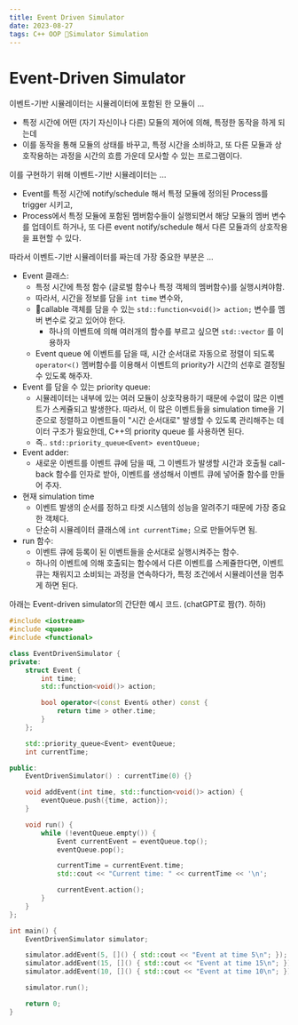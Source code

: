 ```yaml
---
title: Event Driven Simulator
date: 2023-08-27
tags: C++ OOP Simulator Simulation
---
```


# Event-Driven Simulator

이벤트-기반 시뮬레이터는 시뮬레이터에 포함된 한 모듈이 ... 
- 특정 시간에 어떤 (자기 자신이나 다른) 모듈의 제어에 의해, 특정한 동작을 하게 되는데 
- 이를 동작을 통해 모듈의 상태를 바꾸고, 특정 시간을 소비하고, 또 다른 모듈과 상호작용하는 과정을 시간의 흐름 가운데 모사할 수 있는 프로그램이다.

이를 구현하기 위해 이벤트-기반 시뮬레이터는 ...
- Event를 특정 시간에 notify/schedule 해서 특정 모듈에 정의된 Process를 trigger 시키고,
- Process에서 특정 모듈에 포함된 멤버함수들이 실행되면서 해당 모듈의 멤버 변수를 업데이트 하거나, 또 다른 event notify/schedule 해서 다른 모듈과의 상호작용을 표현할 수 있다.

따라서 이벤트-기반 시뮬레이터를 짜는데 가장 중요한 부분은 ...
- Event 클래스: 
	- 특정 시간에 특정 함수 (글로벌 함수나 특정 객체의 멤버함수)를 실행시켜야함. 
	- 따라서, 시간을 정보를 담을 `int time` 변수와,
	- callable 객체를 담을 수 있는 `std::function<void()> action;` 변수를 멤버 변수로 갖고 있어야 한다. 
		- 하나의 이벤트에 의해 여러개의 함수를 부르고 싶으면 `std::vector` 를 이용하자
	- Event queue 에 이벤트를 담을 때, 시간 순서대로 자동으로 정렬이 되도록 `operator<()` 멤버함수를 이용해서 이벤트의 priority가 시간의 선후로 결정될 수 있도록 해주자.
- Event 를 담을 수 있는 priority queue:
	- 시뮬레이터는 내부에 있는 여러 모듈이 상호작용하기 때문에 수없이 많은 이벤트가 스케쥴되고 발생한다. 따라서, 이 많은 이벤트들을 simulation time을 기준으로 정렬하고 이벤트들이 "시간 순서대로" 발생할 수 있도록 관리해주는 데이터 구조가 필요한데, C++의 priority queue 를 사용하면 된다.
	- 즉.. `std::priority_queue<Event> eventQueue;`
- Event  adder:
	- 새로운 이벤트를 이벤트 큐에 담을 때, 그 이벤트가 발생할 시간과 호출될 call-back 함수를 인자로 받아, 이벤트를 생성해서 이벤트 큐에 넣어줄 함수를 만들어 주자.
-  현재 simulation time
	- 이벤트 발생의 순서를 정하고 타겟 시스템의 성능을 알려주기 때문에 가장 중요한 객체다. 
	- 단순히 시뮬레이터 클래스에 `int currentTime;` 으로 만들어두면 됨.
-  run 함수:
	- 이벤트 큐에 등록이 된 이벤트들을 순서대로 실행시켜주는 함수.
	- 하나의 이벤트에 의해 호출되는 함수에서 다른 이벤트를 스케쥴한다면, 이벤트 큐는 채워지고 소비되는 과정을 연속하다가, 특정 조건에서 시뮬레이션을 멈추게 하면 된다.

아래는 Event-driven simulator의 간단한 예시 코드. (chatGPT로 짬(?). 하하)

```cpp
#include <iostream>
#include <queue>
#include <functional>

class EventDrivenSimulator {
private:
    struct Event {
        int time;
        std::function<void()> action;

        bool operator<(const Event& other) const {
            return time > other.time;
        }
    };

    std::priority_queue<Event> eventQueue;
    int currentTime;

public:
    EventDrivenSimulator() : currentTime(0) {}

    void addEvent(int time, std::function<void()> action) {
        eventQueue.push({time, action});
    }

    void run() {
        while (!eventQueue.empty()) {
            Event currentEvent = eventQueue.top();
            eventQueue.pop();

            currentTime = currentEvent.time;
            std::cout << "Current time: " << currentTime << '\n';

            currentEvent.action();
        }
    }
};

int main() {
    EventDrivenSimulator simulator;

    simulator.addEvent(5, []() { std::cout << "Event at time 5\n"; });
    simulator.addEvent(15, []() { std::cout << "Event at time 15\n"; });
    simulator.addEvent(10, []() { std::cout << "Event at time 10\n"; });

    simulator.run();

    return 0;
}

```


